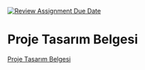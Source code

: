[![Review Assignment Due Date](https://classroom.github.com/assets/deadline-readme-button-24ddc0f5d75046c5622901739e7c5dd533143b0c8e959d652212380cedb1ea36.svg)](https://classroom.github.com/a/gTiETg9a)
# Proje Tasarım Belgesi

[Proje Tasarım Belgesi](https://github.com/Iskenderun-Technical-University/OYUN-PROGRAMLAMA-202523034/blob/main/Tasar%C4%B1m%20belgesi.pdf)

